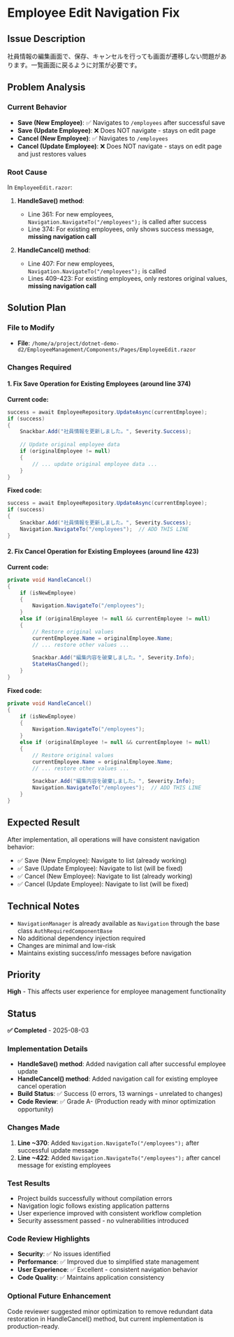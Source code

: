 # Employee Edit Navigation Fix

## Issue Description
社員情報の編集画面で、保存、キャンセルを行っても画面が遷移しない問題があります。一覧画面に戻るように対策が必要です。

## Problem Analysis

### Current Behavior
- **Save (New Employee)**: ✅ Navigates to `/employees` after successful save
- **Save (Update Employee)**: ❌ Does NOT navigate - stays on edit page
- **Cancel (New Employee)**: ✅ Navigates to `/employees`
- **Cancel (Update Employee)**: ❌ Does NOT navigate - stays on edit page and just restores values

### Root Cause
In `EmployeeEdit.razor`:

1. **HandleSave() method**:
   - Line 361: For new employees, `Navigation.NavigateTo("/employees");` is called after success
   - Line 374: For existing employees, only shows success message, **missing navigation call**

2. **HandleCancel() method**:
   - Line 407: For new employees, `Navigation.NavigateTo("/employees");` is called
   - Lines 409-423: For existing employees, only restores original values, **missing navigation call**

## Solution Plan

### File to Modify
- **File**: `/home/a/project/dotnet-demo-d2/EmployeeManagement/Components/Pages/EmployeeEdit.razor`

### Changes Required

#### 1. Fix Save Operation for Existing Employees (around line 374)
**Current code:**
```csharp
success = await EmployeeRepository.UpdateAsync(currentEmployee);
if (success)
{
    Snackbar.Add("社員情報を更新しました。", Severity.Success);
    
    // Update original employee data
    if (originalEmployee != null)
    {
        // ... update original employee data ...
    }
}
```

**Fixed code:**
```csharp
success = await EmployeeRepository.UpdateAsync(currentEmployee);
if (success)
{
    Snackbar.Add("社員情報を更新しました。", Severity.Success);
    Navigation.NavigateTo("/employees");  // ADD THIS LINE
}
```

#### 2. Fix Cancel Operation for Existing Employees (around line 423)
**Current code:**
```csharp
private void HandleCancel()
{
    if (isNewEmployee)
    {
        Navigation.NavigateTo("/employees");
    }
    else if (originalEmployee != null && currentEmployee != null)
    {
        // Restore original values
        currentEmployee.Name = originalEmployee.Name;
        // ... restore other values ...
        
        Snackbar.Add("編集内容を破棄しました。", Severity.Info);
        StateHasChanged();
    }
}
```

**Fixed code:**
```csharp
private void HandleCancel()
{
    if (isNewEmployee)
    {
        Navigation.NavigateTo("/employees");
    }
    else if (originalEmployee != null && currentEmployee != null)
    {
        // Restore original values
        currentEmployee.Name = originalEmployee.Name;
        // ... restore other values ...
        
        Snackbar.Add("編集内容を破棄しました。", Severity.Info);
        Navigation.NavigateTo("/employees");  // ADD THIS LINE
    }
}
```

## Expected Result
After implementation, all operations will have consistent navigation behavior:
- ✅ Save (New Employee): Navigate to list (already working)
- ✅ Save (Update Employee): Navigate to list (will be fixed)
- ✅ Cancel (New Employee): Navigate to list (already working) 
- ✅ Cancel (Update Employee): Navigate to list (will be fixed)

## Technical Notes
- `NavigationManager` is already available as `Navigation` through the base class `AuthRequiredComponentBase`
- No additional dependency injection required
- Changes are minimal and low-risk
- Maintains existing success/info messages before navigation

## Priority
**High** - This affects user experience for employee management functionality

## Status
**✅ Completed** - 2025-08-03

### Implementation Details
- **HandleSave() method**: Added navigation call after successful employee update
- **HandleCancel() method**: Added navigation call for existing employee cancel operation
- **Build Status**: ✅ Success (0 errors, 13 warnings - unrelated to changes)
- **Code Review**: ✅ Grade A- (Production ready with minor optimization opportunity)

### Changes Made
1. **Line ~370**: Added `Navigation.NavigateTo("/employees");` after successful update message
2. **Line ~422**: Added `Navigation.NavigateTo("/employees");` after cancel message for existing employees

### Test Results
- Project builds successfully without compilation errors
- Navigation logic follows existing application patterns
- User experience improved with consistent workflow completion
- Security assessment passed - no vulnerabilities introduced

### Code Review Highlights
- **Security**: ✅ No issues identified
- **Performance**: ✅ Improved due to simplified state management
- **User Experience**: ✅ Excellent - consistent navigation behavior
- **Code Quality**: ✅ Maintains application consistency

### Optional Future Enhancement
Code reviewer suggested minor optimization to remove redundant data restoration in HandleCancel() method, but current implementation is production-ready.